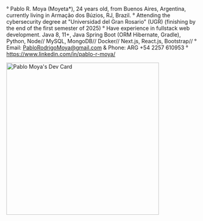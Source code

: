 ° Pablo R. Moya (Moyeta*), 24 years old, from Buenos Aires, Argentina, currently living in Armação dos Búzios, RJ, Brazil. 
° Attending the cybersecurity degree at "Universidad del Gran Rosario" (UGR) (finishing by the end of the first semester of 2025)
° Have experience in fullstack web development. Java 8, 11+, Java Spring Boot (ORM Hibernate, Gradle), Python, Node// MySQL, MongoDB// Docker// Next.js, React.js, Bootstrap//
° Email: PabloRodrigoMoya@gmail.com & Phone: ARG +54 2257 610953
° https://www.linkedin.com/in/pablo-r-moya/

<a href="https://app.daily.dev/Test576m"><img src="https://api.daily.dev/devcards/dcf44ee70b5148fdb098c2defb686133.png?r=xpl" width="400" alt="Pablo Moya's Dev Card"/></a>

<!---
--->
